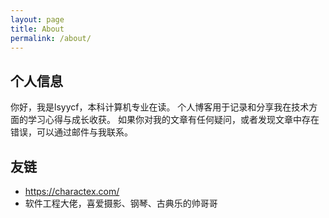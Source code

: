 ```yaml
---
layout: page
title: About
permalink: /about/
---
```


## 个人信息

你好，我是lsyycf，本科计算机专业在读。
个人博客用于记录和分享我在技术方面的学习心得与成长收获。
如果你对我的文章有任何疑问，或者发现文章中存在错误，可以通过邮件与我联系。

## 友链

- https://charactex.com/
- 软件工程大佬，喜爱摄影、钢琴、古典乐的帅哥哥
